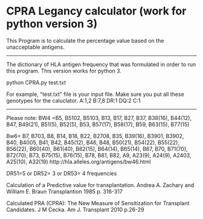 # CPRA Legancy calculator (work for python version 3)

This Program is to calculate the percentage value based on the unacceptable antigens. 
<div>
    <div></div>
    <hr class="styled-hr" />
    <div></div>
</div>

The dictionary of HLA antigen frequency that was formulated in order to run this program. This version works for python 3.

<div></div>
<p style>
python CPRA.py test.txt
</p>
<div></div>

<div></div>
For example, "test.txt" file is your input file. Make sure you put all these genotypes for the caluclator. 
A:1,2
B:7,8
DR:1
DQ:2
C:1 </p>
<div></div>

<div>
    <div></div>
    <hr class="styled-hr" />
    <div></div>
</div>
<p style> 
Please note: 
BW4 =B5, B5102, B5103, B13, B17, B27, B37, B38(16), B44(12), B47, B49(21), B51(5), B52(5), B53, B57(17), B58(17), B59, B63(15), B77(15) 
</p>

<p style>
Bw6= B7, B703, B8, B14, B18, B22, B2708, B35, B39(16), B3901, B3902, B40, B4005, B41, B42, B45(12), B46, B48, B50(21), B54(22), B55(22), B56(22), B60(40), B61(40), B62(15), B64(14), B65(14), B67, B70, B71(70), B72(70), B73, B75(15), B76(15), B78, B81, B82, A9, A23(9), A24(9), A2403, A25(10), A32(19) 
http://hla.alleles.org/antigens/bw46.html   
</p>

<p style>  
DR51=5 or DR52= 3 or DR53= 4 frequencies  
</p>

<p style=<"font-family:Arial">Calculation of a Predictive value for transplantation. 
Andrea A. Zachary and William E. Braun Transplantion 1985 p. 316-317</p>

<p style=<"font-size:12"<font-family:Arial,font-size=10">Calculated PRA (CPRA): The New Measure of Sensitization for Transplant Candidates. J M Cecka. Am J. Transplant 2010 p.26-29 </p>






